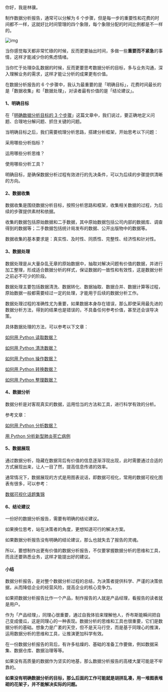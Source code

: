 你好，我是林骥。

制作数据分析报告，通常可以分解为 6 个步骤，但是每一步的重要性和花费的时间都不一样，这就好比时间管理的四个象限，每个象限分配的时间比例都是不一样的。

![img](https://tva1.sinaimg.cn/large/007S8ZIlgy1gioy6y3o89j30u00i1jsz.jpg)

当你感觉每天都非常忙碌的时候，反而更要抽出时间，多做一些**重要而不紧急**的事情，这样才能减少你的焦虑情绪。

当你忙于处理杂乱数据的时候，反而更要思考数据分析的目标，多与业务沟通，深入理解业务的需求，这样才能让分析的成果更有价值。

在数据分析报告的 6 个步骤中，我认为最重要的是「明确目标」，花费时间最长的是「数据收集」和「数据处理」，对读者最有价值的是「结论建议」。

#### 1、明确目标

在「[明确数据分析目标的 3 个步骤](https://mp.weixin.qq.com/s?__biz=MzA4ODE2OTIxMw==&mid=2653474829&idx=1&sn=858aecdda9e22e51fe8511c0039d0055&scene=21#wechat_redirect)」这篇文章中，我们说过，要正确地定义问题、合理地分解问题、抓住关键的问题。

当明确目标之后，我们需要梳理分析思路，搭建分析框架，开始思考以下问题：

采用哪些分析指标？

运用哪些分析思维？

使用哪些分析工具？

明确目标，是确保数据分析过程有效进行的先决条件，可以为后续的步骤提供清晰的方向。

#### 2、数据收集

数据收集是围绕数据分析目标，按照分析思路和框架，收集相关数据的过程，为后续的步骤提供素材和依据。

收集的数据包括原始数据和二手数据，其中原始数据包括公司内部的数据库、调查得到的数据等；二手数据包括统计局发布的数据、公开出版物中的数据等。

数据收集的基本要求是：真实性、及时性、同质性、完整性、经济性和针对性。

#### 3、数据处理

数据处理是从大量杂乱无章的原始数据中，抽取对解决问题有价值的数据，并进行加工整理，形成适合数据分析的样式，保证数据的一致性和有效性，这是数据分析之前必不可少的阶段。

数据处理主要包括数据清洗、数据转化、数据抽取、数据合并、数据计算等过程，原始数据一般都需要经过一定的处理，才能用于后续的数据分析工作。

数据处理过程的准确性尤为重要，如果数据本身存在错误，那么即使采用最先进的数据分析方法，得到的结果也是错误的，不具备任何参考价值，甚至还会误导决策。

具体数据处理的方法，可以参考以下文章：

[如何用 Python 读取数据？](https://mp.weixin.qq.com/s?__biz=MzA4ODE2OTIxMw==&mid=2653474297&idx=1&sn=c21b4f4d57395497b46dba5606a8ad1a&scene=21#wechat_redirect)

[如何用 Python 清洗数据？](https://mp.weixin.qq.com/s?__biz=MzA4ODE2OTIxMw==&mid=2653474359&idx=1&sn=54e876f4cd2d7ae28656f69f97062a8b&scene=21#wechat_redirect)

[如何用 Python 操作数据？](https://mp.weixin.qq.com/s?__biz=MzA4ODE2OTIxMw==&mid=2653474401&idx=1&sn=537c19ad0341463501bf148fa168cc13&scene=21#wechat_redirect)

[如何用 Python 转换数据？](https://mp.weixin.qq.com/s?__biz=MzA4ODE2OTIxMw==&mid=2653474457&idx=1&sn=44c23b449e9e7f17962b19afd0bbbe41&scene=21#wechat_redirect)

[如何用 Python 整理数据？](https://mp.weixin.qq.com/s?__biz=MzA4ODE2OTIxMw==&mid=2653474512&idx=1&sn=58b72f218cfc36cb075fe94e99757953&scene=21#wechat_redirect)

#### 4、数据分析

数据分析是对客观真实的数据，运用恰当的方法和工具，进行科学有效的分析。

参考文章：

[如何用 Python 分析数据？](https://mp.weixin.qq.com/s?__biz=MzA4ODE2OTIxMw==&mid=2653474558&idx=1&sn=c697346a00448265cd7deea2c2c20261&scene=21#wechat_redirect)

[用 Python 分析新型肺炎死亡病例](https://mp.weixin.qq.com/s?__biz=MzA4ODE2OTIxMw==&mid=2653474848&idx=1&sn=fe9023403c312d45b7911df53c0444b7&scene=21#wechat_redirect)

#### 5、数据展现

通过数据分析，隐藏在数据背后有价值的信息逐渐浮现出现，此时需要通过合适的方式展现出来，让人一目了然，提高信息传递的效率。

通常情况下，数据展现的方式是用图表说话，即数据可视化，常用的数据可视化图表有很多，可以参考：

[数据可视化话题集锦](https://mp.weixin.qq.com/mp/appmsgalbum?__biz=MzA4ODE2OTIxMw==&action=getalbum&album_id=1339429113249038338&scene=173#wechat_redirect)

#### 6、结论建议

一份好的数据分析报告，需要有明确的结论建议。

如果换位思考，站在决策者的角度，更想知道可行的解决方案。

如果数据分析报告没有明确的结论建议，那么也就失去了报告的灵魂。

所以，要想制作出更有价值的数据分析报告，不仅要掌握数据分析的思维和工具，而且还要熟悉业务，这样才能提出好的建议。

#### 小结

数据分析报告，是对整个数据分析过程的总结，为决策者提供科学、严谨的决策依据，从而降低企业的经营风险，提高企业的核心竞争力。

如果把数据分析报告比作一个产品，制作报告的人就是产品经理，看报告的读者就是用户。

作为「产品经理」，同理心很重要，通过自我体验来理解他人，乔布斯能瞬间把自己变成傻瓜，这是同理心的一种表现。数据分析的思维和工具也很重要，它们是数据分析的基础。想象力是广袤的天空，但不是天马行空，而是基于同理心的推演，运用数据分析的思维和工具，让推演更加科学有效。

在一份数据分析报告的背后，有许多枯燥的、基础的准备工作要做，例如数据采集、数据仓库、数据治理等等。

如果没有高质量的数据作为坚实的地基，那么数据分析报告的高楼大厦可能是不牢靠的。

**如果没有明确数据分析的目标，那么后面的工作可能就是胡拼乱凑，用一堆图表堆砌的花架子，并不能解决实际的问题。**

